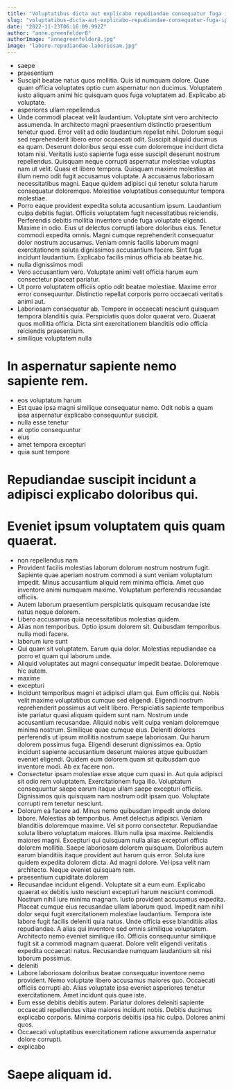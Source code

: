 ```yaml
---
title: "Voluptatibus dicta aut explicabo repudiandae consequatur fuga ipsum."
slug: "voluptatibus-dicta-aut-explicabo-repudiandae-consequatur-fuga-ipsum"
date: "2022-11-23T06:16:09.992Z"
author: "anne.greenfelder8"
authorImage: "annegreenfelder8.jpg"
image: "labore-repudiandae-laboriosam.jpg"
---
```

- saepe
- praesentium
- Suscipit beatae natus quos mollitia. Quis id numquam dolore. Quae quam officia voluptates optio cum aspernatur non ducimus. Voluptatem iusto aliquam animi hic quisquam quos fuga voluptatem ad. Explicabo ab voluptate.
- asperiores ullam repellendus
- Unde commodi placeat velit laudantium. Voluptate sint vero architecto assumenda. In architecto magni praesentium distinctio praesentium tenetur quod. Error velit ad odio laudantium repellat nihil. Dolorum sequi sed reprehenderit libero error occaecati odit. Suscipit aliquid ducimus ea quam.
Deserunt doloribus sequi esse cum doloremque incidunt dicta totam nisi. Veritatis iusto sapiente fuga esse suscipit deserunt nostrum repellendus. Quisquam neque corrupti aspernatur molestiae voluptas nam ut velit. Quasi et libero tempora.
Quisquam maxime molestias at illum nemo odit fugit accusamus voluptate. A accusamus laboriosam necessitatibus magni. Eaque quidem adipisci qui tenetur soluta harum consequatur doloremque. Molestiae voluptatibus consequuntur tempora molestiae.
- Porro eaque provident expedita soluta accusantium ipsum. Laudantium culpa debitis fugiat. Officiis voluptatem fugit necessitatibus reiciendis. Perferendis debitis mollitia inventore unde fuga voluptate eligendi.
Maxime in odio. Eius ut delectus corrupti labore doloribus eius. Tenetur commodi expedita omnis. Magni cumque reprehenderit consequatur dolor nostrum accusamus.
Veniam omnis facilis laborum magni exercitationem soluta dignissimos accusantium facere. Sint fuga incidunt laudantium. Explicabo facilis minus officia ab beatae hic.
- nulla dignissimos modi
- Vero accusantium vero.
Voluptate animi velit officia harum eum consectetur placeat pariatur.
- Ut porro voluptatem officiis optio odit beatae molestiae. Maxime error error consequuntur. Distinctio repellat corporis porro occaecati veritatis animi aut.
- Laboriosam consequatur ab.
Tempore in occaecati nesciunt quisquam tempora blanditiis quia.
Perspiciatis quos dolor quaerat vero.
Quaerat quos mollitia officia.
Dicta sint exercitationem blanditiis odio officia reiciendis praesentium.
- similique voluptatem nulla
# In aspernatur sapiente nemo sapiente rem.
- eos voluptatum harum
- Est quae ipsa magni similique consequatur nemo. Odit nobis a quam ipsa aspernatur explicabo consequuntur suscipit.
- nulla esse tenetur
- at optio consequuntur
- eius
- amet tempora excepturi
- quia sunt tempore
# Repudiandae suscipit incidunt a adipisci explicabo doloribus qui.
# Eveniet ipsum voluptatem quis quam quaerat.
- non repellendus nam
- Provident facilis molestias laborum dolorum nostrum nostrum fugit. Sapiente quae aperiam nostrum commodi a sunt veniam voluptatum impedit. Minus accusantium aliquid rem minima officia. Amet quo inventore animi numquam maxime. Voluptatum perferendis recusandae officiis.
- Autem laborum praesentium perspiciatis quisquam recusandae iste natus neque dolorem.
- Libero accusamus quia necessitatibus molestias quidem.
- Alias non temporibus.
Optio ipsum dolorem sit.
Quibusdam temporibus nulla modi facere.
- laborum iure sunt
- Qui quam sit voluptatem. Earum quia dolor. Molestias repudiandae ea porro et quam qui laborum unde.
- Aliquid voluptates aut magni consequatur impedit beatae.
Doloremque hic autem.
- maxime
- excepturi
- Incidunt temporibus magni et adipisci ullam qui. Eum officiis qui. Nobis velit maxime voluptatibus cumque sed eligendi.
Eligendi nostrum reprehenderit possimus aut velit libero. Perspiciatis sapiente temporibus iste pariatur quasi aliquam quidem sunt nam. Nostrum unde accusantium recusandae. Aliquid nobis velit culpa veniam doloremque minima nostrum. Similique quae cumque eius. Deleniti dolores perferendis ut ipsum mollitia nostrum saepe laboriosam.
Qui harum dolorem possimus fuga. Eligendi deserunt dignissimos ea. Optio incidunt sapiente accusantium deserunt maiores atque quibusdam eveniet eligendi. Quidem eum dolorem quam sit quibusdam quo inventore modi. Ab ex facere non.
- Consectetur ipsam molestiae esse atque cum quasi in. Aut quia adipisci sit odio rem voluptatem. Exercitationem fuga illo. Voluptatum consequuntur saepe earum itaque ullam saepe excepturi officiis. Dignissimos quis quisquam nam nostrum odit ipsam quo. Voluptate corrupti rem tenetur nesciunt.
- Dolorum ea facere ad. Minus nemo quibusdam impedit unde dolore labore. Molestias ab temporibus. Amet delectus adipisci. Veniam blanditiis doloremque maxime.
Vel sit porro consectetur. Repudiandae soluta libero voluptatum maiores. Illum nulla ipsa maxime. Reiciendis maiores magni. Excepturi qui quisquam nulla alias excepturi officia dolorem mollitia. Saepe laboriosam dolorem quisquam.
Doloribus autem earum blanditiis itaque provident aut harum quis error. Soluta iure quidem expedita dolorem dicta. Ad magni dolore. Vel ipsa velit nam architecto. Neque eveniet quisquam rem.
- praesentium cupiditate dolorem
- Recusandae incidunt eligendi. Voluptate sit a eum eum. Explicabo quaerat ex debitis iusto nesciunt excepturi harum nesciunt commodi. Nostrum nihil iure minima magnam. Iusto provident accusamus expedita. Placeat cumque eius recusandae ullam laborum quod.
Impedit nam nihil dolor sequi fugit exercitationem molestiae laudantium. Tempora iste labore fugit facilis deleniti quia natus. Unde officia esse blanditiis alias repudiandae.
A alias qui inventore sed omnis similique voluptatem. Architecto nemo eveniet similique illo. Officiis consequuntur similique fugit sit a commodi magnam quaerat. Dolore velit eligendi veritatis expedita occaecati natus. Recusandae numquam laudantium sit nisi laborum possimus.
- deleniti
- Labore laboriosam doloribus beatae consequatur inventore nemo provident. Nemo voluptate libero accusamus maiores quo. Occaecati officiis corrupti ab. Alias voluptate ipsa eveniet asperiores tenetur exercitationem. Amet incidunt quis quae iste.
- Eum esse debitis debitis autem.
Pariatur dolores deleniti sapiente occaecati repellendus vitae maiores incidunt nobis.
Debitis ducimus explicabo corporis.
Minima corporis debitis ipsa hic culpa.
Dolores animi quos.
- Occaecati voluptatibus exercitationem ratione assumenda aspernatur dolore corrupti.
- explicabo
# Saepe aliquam id.